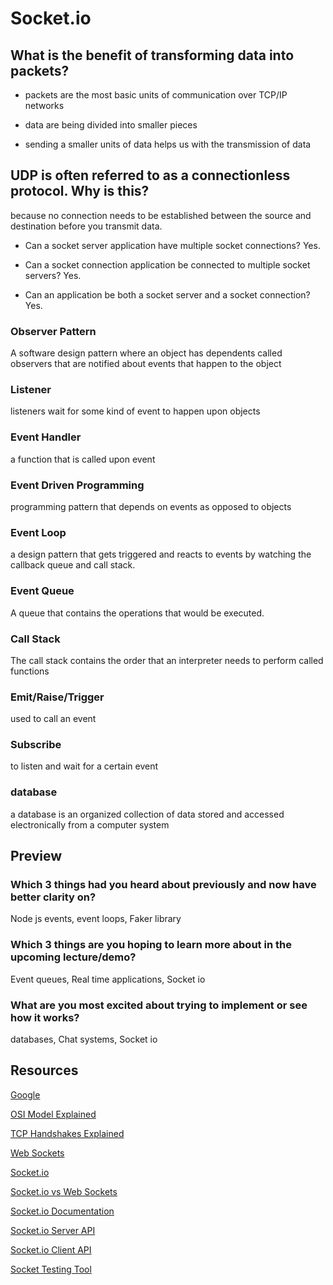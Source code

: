 # Socket.io

## What is the benefit of transforming data into packets?

* packets are the most basic units of communication over TCP/IP networks

* data are being divided into smaller pieces

* sending a smaller units of data helps us with the transmission of data

## UDP is often referred to as a connectionless protocol. Why is this?

 because no connection needs to be established between the source and destination before you transmit data.

- Can a socket server application have multiple socket connections? Yes.

- Can a socket connection application be connected to multiple socket servers? Yes.

- Can an application be both a socket server and a socket connection? Yes.

### Observer Pattern

A software design pattern where an object has dependents called observers that are notified about events that happen to the object

### Listener

listeners wait for some kind of event to happen upon objects

### Event Handler

a function that is called upon event

### Event Driven Programming

programming pattern that depends on events as opposed to objects

### Event Loop

a design pattern that gets triggered and reacts to events by watching the callback queue and call stack.

### Event Queue

A queue that contains the operations that would be executed.

### Call Stack

The call stack contains the order that an interpreter needs to perform called functions

### Emit/Raise/Trigger

used to call an event

### Subscribe

to listen and wait for a certain event

### database

a database is an organized collection of data stored and accessed electronically from a computer system

## Preview

### Which 3 things had you heard about previously and now have better clarity on?

Node js events, event loops, Faker library

### Which 3 things are you hoping to learn more about in the upcoming lecture/demo?

Event queues, Real time applications, Socket io

### What are you most excited about trying to implement or see how it works?

databases, Chat systems, Socket io

## Resources

[Google](https://www.google.com/)

[OSI Model Explained](https://www.youtube.com/watch?v=vv4y_uOneC0)

[TCP Handshakes Explained](https://www.youtube.com/watch?v=xMtP5ZB3wSk)

[Web Sockets](https://en.wikipedia.org/wiki/WebSocket)

[Socket.io](https://www.tutorialspoint.com/socket.io/)

[Socket.io vs Web Sockets](https://www.educba.com/websocket-vs-socket-io/)

[Socket.io Documentation](https://socket.io/docs/)

[Socket.io Server API](https://socket.io/docs/server-api)

[Socket.io Client API](https://socket.io/docs/client-api)

[Socket Testing Tool](https://amritb.github.io/socketio-client-tool/)